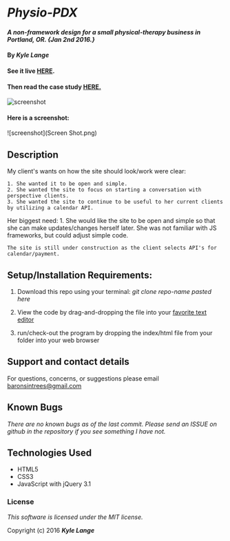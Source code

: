 # _Physio-PDX_

#### _A non-framework design for a small physical-therapy business in Portland, OR. {Jan 2nd 2016.}_

#### By _**Kyle Lange**_

#### See it live [HERE](https://kylelange.github.io/physio-pdx/).

#### Then read the case study [HERE.](https://www.dropbox.com/s/nj1h9qlvt48gf2i/Lange-case-study-physiopdx.jpg?dl=0)

![screenshot](case-study-physiopdx.jpg)

#### Here is a screenshot:

![screenshot](Screen Shot.png)

## Description

My client's wants on how the site should look/work were clear:

	1. She wanted it to be open and simple.
	2. She wanted the site to focus on starting a conversation with perspective clients.
	3. She wanted the site to continue to be useful to her current clients by utilizing a calendar API.

Her biggest need:
	1. She would like the site to be open and simple so that she can make updates/changes herself later.  She was not familiar with JS frameworks, but could adjust simple code.

	The site is still under construction as the client selects API's for calendar/payment.

## Setup/Installation Requirements:

  1. Download this repo using your terminal: _git clone repo-name pasted here_

  2. View the code by drag-and-dropping the file into your [favorite text editor](https://atom.io/)

  3. run/check-out the program by dropping the index/html file from your folder into your web browser

## Support and contact details

For questions, concerns, or suggestions please email baronsintrees@gmail.com


## Known Bugs

_There are no known bugs as of the last commit. Please send an ISSUE on github in the repository if you see something I have not._


## Technologies Used

  * HTML5
  * CSS3
  * JavaScript with jQuery 3.1

### License

*This software is licensed under the MIT license.*

Copyright (c) 2016 **_Kyle Lange_**
